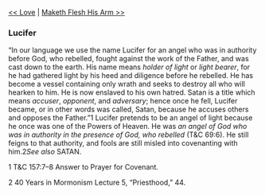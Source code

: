 [<< Love](Love.md)  |  [Maketh Flesh His Arm >>](Maketh%20Flesh%20His%20Arm.md)

### Lucifer
“In our language we use the name Lucifer for an angel who was in authority before God, who rebelled, fought against the work of the Father, and was cast down to the earth. His name means *holder of light* or *light bearer*, for he had gathered light by his heed and diligence before he rebelled. He has become a vessel containing only wrath and seeks to destroy all who will hearken to him. He is now enslaved to his own hatred. Satan is a title which means *accuser*, *opponent*, and *adversary*; hence once he fell, Lucifer became, or in other words was called, Satan, because he accuses others and opposes the Father.”1 Lucifer pretends to be an angel of light because he once was one of the Powers of Heaven. He was *an angel of God who was in authority in the presence of God, who rebelled* (T&C 69:6). He still feigns to that authority, and fools are still misled into covenanting with him.2*See also* SATAN.



1 T&C 157:7–8 Answer to Prayer for Covenant.


2 40 Years in Mormonism Lecture 5, “Priesthood,” 44.